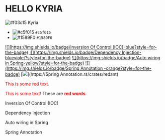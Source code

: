 # HELLO KYRIA 
![#f03c15](https://via.placeholder.com/15/f03c15/000000?text=+) Kyria
- ![#c5f015](https://via.placeholder.com/15/c5f015/000000?text=+) `#c5f015`
- ![#1589F0](https://via.placeholder.com/15/1589F0/000000?text=+) `#1589F0`


[![](https://img.shields.io/badge/Inversion Of Control (IOC)-blue?style=for-the-badge)](https://github.com/hamzamohdzubair/redant)
[![](https://img.shields.io/badge/Dependency Injection-blueviolet?style=for-the-badge)](https://hamzamohdzubair.github.io/redant/)
[![](https://img.shields.io/badge/Auto wiring in Spring-yellow?style=for-the-badge)](https://docs.rs/crate/redant/latest)
[![](https://img.shields.io/badge/Spring Annotation -orange?style=for-the-badge)](https://crates.io/crates/redant)
[![](https://img.shields.io/badge/Lib.rs-lightgrey?style=for-the-badge)](https://Spring Annotation.rs/crates/redant)

<p style='color:red'>This is some red text.</p>
<font color="red">This is some text!</font>
These are <b style='color:red'>red words</b>.


Inversion Of Control (IOC) 

Dependency Injection 

Auto wiring in Spring 

Spring Annotation 
